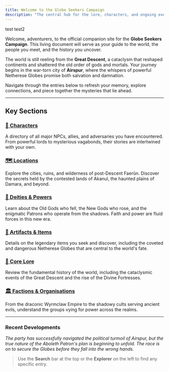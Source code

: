 ```yaml
---
title: Welcome to the Globe Seekers Campaign
description: "The central hub for the lore, characters, and ongoing events of the Globe Seekers campaign in Faerûn."
---
```


test test2

Welcome, adventurers, to the official companion site for the **Globe Seekers Campaign**. This living document will serve as your guide to the world, the people you meet, and the history you uncover.

The world is still reeling from the **Great Descent**, a cataclysm that reshaped continents and shattered the old order of gods and mortals. Your journey begins in the war-torn city of **Airspur**, where the whispers of powerful Netherese Globes promise both salvation and damnation.

Navigate through the entries below to refresh your memory, explore connections, and piece together the mysteries that lie ahead.

---

## Key Sections

<div class="grid-container">
    <div class="grid-item">
        <h3><a href="/globe-seekers-vault/characters/">👥 Characters</a></h3>
        <p>A directory of all major NPCs, allies, and adversaries you have encountered. From powerful lords to mysterious vagabonds, their stories are intertwined with your own.</p>
    </div>
    <div class="grid-item">
        <h3><a href="/globe-seekers-vault/locations/">🗺️ Locations</a></h3>
        <p>Explore the cities, ruins, and wilderness of post-Descent Faerûn. Discover the secrets held by the contested lands of Akanul, the haunted plains of Damara, and beyond.</p>
    </div>
    <div class="grid-item">
        <h3><a href="/globe-seekers-vault/notes/Faerun-Deities/">🙏 Deities & Powers</a></h3>
        <p>Learn about the Old Gods who fell, the New Gods who rose, and the enigmatic Patrons who operate from the shadows. Faith and power are fluid forces in this new era.</p>
    </div>
    <div class="grid-item">
        <h3><a href="/globe-seekers-vault/items/">💎 Artifacts & Items</a></h3>
        <p>Details on the legendary items you seek and discover, including the coveted and dangerous Netherese Globes that are central to the world's fate.</p>
    </div>
    <div class="grid-item">
        <h3><a href="/globe-seekers-vault/journals/LA-GRANDE-DISCESA-LE-PIAGHE-DIVINE-E-LA-NASCITA-DELLE-FORTEZZE/">📜 Core Lore</a></h3>
        <p>Review the fundamental history of the world, including the cataclysmic events of the Great Descent and the rise of the Divine Fortresses.</p>
    </div>
    <div class="grid-item">
        <h3><a href="/globe-seekers-vault/organisations/">🏛️ Factions & Organisations</a></h3>
        <p>From the draconic Wyrmclaw Empire to the shadowy cults serving ancient evils, understand the groups vying for power across the realms.</p>
    </div>
</div>

---

### Recent Developments

*The party has successfully navigated the political turmoil of Airspur, but the true nature of the Aboleth Patron's plan is beginning to unfold. The race is on to secure the Globes before they fall into the wrong hands.*

> Use the **Search** bar at the top or the **Explorer** on the left to find any specific entry.